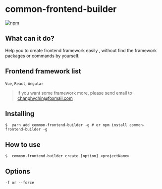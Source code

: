 
# common-frontend-builder

[![npm](https://badge.fury.io/js/common-frontend-builder.svg)](http://badge.fury.io/js/common-frontend-builder)

## What can it do?
Help you to create frontend framework easily , without find the framework packages or commands by yourself.

## Frontend framework list

`Vue`, `React`, `Angular`
> If you want some framework more, please send email to chanphychin@foxmail.com
## Installing

```shell
$  yarn add common-frontend-builder -g # or npm install common-frontend-builder -g
```

## How to use
```shell
$  common-frontend-builder create [option] <projectName>
```

## Options
```
-f or --force
```

